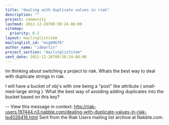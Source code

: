 ```yaml
---
title: "dealing with duplicate values in riak"
description: ""
project: community
lastmod: 2012-12-26T08:50:24-08:00
sitemap:
  priority: 0.2
layout: mailinglistitem
mailinglist_id: "msg09676"
author_name: "idmartin"
project_section: "mailinglistitem"
sent_date: 2012-12-26T08:50:24-08:00
---
```



Im thinking about switching a project to riak. Whats the best way to deal
with duplicate strings in riak.

I will have a bucket of obj's with one being a "post" like attribute (
small-med-large string ). What the best way of avoiding adding duplicates
into the bucket based on this key?

--
View this message in context: 
http://riak-users.197444.n3.nabble.com/dealing-with-duplicate-values-in-riak-tp4026416.html
Sent from the Riak Users mailing list archive at Nabble.com.

